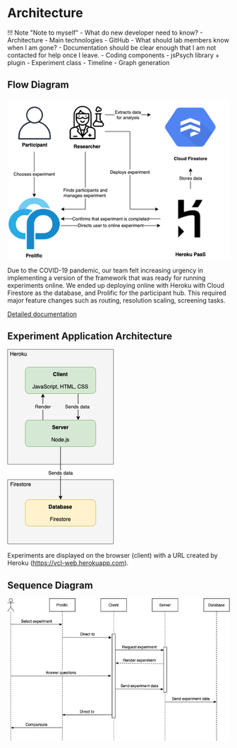 # Architecture

!!! Note "Note to myself"
    - What do new developer need to know?
        - Architecture
        - Main technologies
        - GitHub
    - What should lab members know when I am gone?
        - Documentation should be clear enough that I am not contacted for help once I leave.
    - Coding components
        - jsPsych library + plugin
        - Experiment class
        - Timeline
        - Graph generation

## Flow Diagram

![Flow Diagram](images/flow_diagram.png)

Due to the COVID-19 pandemic, our team felt increasing urgency in implementing a version of the framework that was ready for running experiments online. We ended up deploying online with Heroku with Cloud Firestore as the database, and Prolific for the participant hub. This required major feature changes such as routing, resolution scaling, screening tasks. 

[Detailed documentation](https://docs.google.com/document/d/1221pq6_ehmMGN0F6CGLEhbQOaf9zoMEsmH3cXxXPJgs/edit?usp=sharing)


## Experiment Application Architecture

![Experiment Application Architecture](images/application_architecture.png)

Experiments are displayed on the browser (client) with a URL created by Heroku (<a href="https://vcl-web.herokuapp.com" target="_blank">https://vcl-web.herokuapp.com</a>).

## Sequence Diagram

![Sequence Diagram](images/sequence_diagram.png)